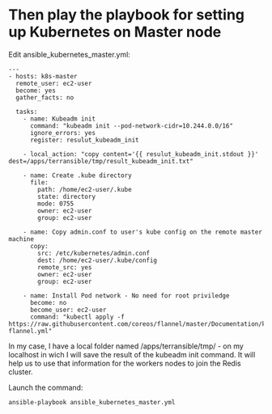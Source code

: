 # Then play the playbook for setting up Kubernetes on Master node

Edit ansible_kubernetes_master.yml:

```console
---
- hosts: k8s-master
  remote_user: ec2-user
  become: yes
  gather_facts: no

  tasks:
    - name: Kubeadm init
      command: "kubeadm init --pod-network-cidr=10.244.0.0/16"
      ignore_errors: yes
      register: resulut_kubeadm_init

    - local_action: "copy content='{{ resulut_kubeadm_init.stdout }}' dest=/apps/terransible/tmp/result_kubeadm_init.txt"

    - name: Create .kube directory
      file:
        path: /home/ec2-user/.kube
        state: directory
        mode: 0755
        owner: ec2-user
        group: ec2-user

    - name: Copy admin.conf to user's kube config on the remote master machine
      copy:
        src: /etc/kubernetes/admin.conf
        dest: /home/ec2-user/.kube/config
        remote_src: yes
        owner: ec2-user
        group: ec2-user

    - name: Install Pod network - No need for root priviledge
      become: no
      become_user: ec2-user
      command: "kubectl apply -f https://raw.githubusercontent.com/coreos/flannel/master/Documentation/kube-flannel.yml"
```

In my case, I have a local folder named /apps/terransible/tmp/ - on my localhost in wich I will save the result of the kubeadm init command. It will help us to use that information for the workers nodes to join the Redis cluster.


Launch the command:
```console
ansible-playbook ansible_kubernetes_master.yml
```
